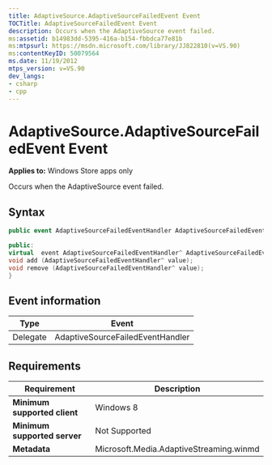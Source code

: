 ```yaml
---
title: AdaptiveSource.AdaptiveSourceFailedEvent Event
TOCTitle: AdaptiveSourceFailedEvent Event
description: Occurs when the AdaptiveSource event failed.
ms:assetid: b14983dd-5395-416a-b154-fbbdca77e81b
ms:mtpsurl: https://msdn.microsoft.com/library/JJ822810(v=VS.90)
ms:contentKeyID: 50079564
ms.date: 11/19/2012
mtps_version: v=VS.90
dev_langs:
- csharp
- cpp
---
```


# AdaptiveSource.AdaptiveSourceFailedEvent Event

**Applies to:** Windows Store apps only

Occurs when the AdaptiveSource event failed.

## Syntax

```csharp
public event AdaptiveSourceFailedEventHandler AdaptiveSourceFailedEvent
```

```cpp
public:
virtual  event AdaptiveSourceFailedEventHandler^ AdaptiveSourceFailedEvent {
void add (AdaptiveSourceFailedEventHandler^ value);
void remove (AdaptiveSourceFailedEventHandler^ value);
}
```

## Event information

|Type|Event|
|--- |--- |
|Delegate|AdaptiveSourceFailedEventHandler|

## Requirements

|Requirement|Description|
|--- |--- |
|**Minimum supported client**|Windows 8|
|**Minimum supported server**|Not Supported|
|**Metadata**|Microsoft.Media.AdaptiveStreaming.winmd|
